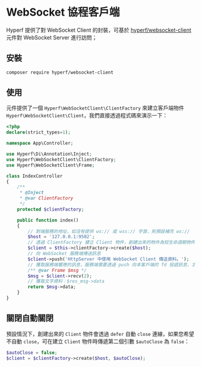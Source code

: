 # WebSocket 協程客戶端

Hyperf 提供了對 WebSocket Client 的封裝，可基於 [hyperf/websocket-client](https://github.com/hyperf/websocket-client) 元件對 WebSocket Server 進行訪問；

## 安裝

```bash
composer require hyperf/websocket-client
```

## 使用

元件提供了一個 `Hyperf\WebSocketClient\ClientFactory` 來建立客戶端物件 `Hyperf\WebSocketClient\Client`，我們直接透過程式碼來演示一下：

```php
<?php
declare(strict_types=1);

namespace App\Controller;

use Hyperf\Di\Annotation\Inject;
use Hyperf\WebSocketClient\ClientFactory;
use Hyperf\WebSocketClient\Frame;

class IndexController
{
    /**
     * @Inject
     * @var ClientFactory
     */
    protected $clientFactory;

    public function index()
    {
        // 對端服務的地址，如沒有提供 ws:// 或 wss:// 字首，則預設補充 ws://
        $host = '127.0.0.1:9502';
        // 透過 ClientFactory 建立 Client 物件，創建出來的物件為短生命週期物件
        $client = $this->clientFactory->create($host);
        // 向 WebSocket 服務端傳送訊息
        $client->push('HttpServer 中使用 WebSocket Client 傳送資料。');
        // 獲取服務端響應的訊息，服務端需要透過 push 向本客戶端的 fd 投遞訊息，才能獲取；以下設定超時時間 2s，接收到的資料型別為 Frame 物件。
        /** @var Frame $msg */
        $msg = $client->recv(2);
        // 獲取文字資料：$res_msg->data
        return $msg->data;
    }
}
```

## 關閉自動關閉

預設情況下，創建出來的 `Client` 物件會透過 `defer` 自動 `close` 連線，如果您希望不自動 `close`，可在建立 `Client` 物件時傳遞第二個引數 `$autoClose` 為 `false`：

```php
$autoClose = false;
$client = $clientFactory->create($host, $autoClose);
```
